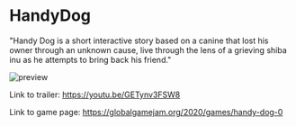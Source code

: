 # HandyDog
"Handy Dog is a short interactive story based on a canine that lost his owner through an unknown cause, live through the lens of a grieving shiba inu as he attempts to bring back his friend."

![preview](https://ggj.s3.amazonaws.com/styles/game_content__wide/games/screenshots/2020/02/281087/memory1.png?itok=2pvZ1Svg&timestamp=1580648257)

Link to trailer: https://youtu.be/GETynv3FSW8

Link to game page: https://globalgamejam.org/2020/games/handy-dog-0
